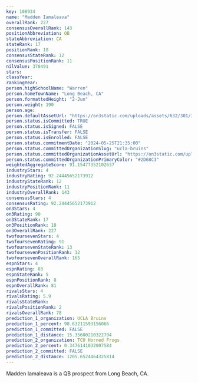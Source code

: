 ```yaml
---
key: 108934
name: "Madden Iamaleava"
overallRank: 227
consensusOverallRank: 143
positionAbbreviation: QB
stateAbbreviation: CA
stateRank: 17
positionRank: 18
consensusStateRank: 12
consensusPositionRank: 11
nilValue: 378491
stars: 
classYear: 
rankingYear: 
person.highSchoolName: "Warren"
person.homeTownName: "Long Beach, CA"
person.formattedHeight: "2-Jun"
person.weight: 190
person.age: 
person.defaultAssetUrl: "https://on3static.com/uploads/assets/632/301/301632.jpg"
person.status.isCommitted: TRUE
person.status.isSigned: FALSE
person.status.isTransfer: FALSE
person.status.isEnrolled: FALSE
person.status.commitmentDate: "2024-05-25T21:35:00"
person.status.committedOrganizationSlug: "ucla-bruins"
person.status.committedOrganizationAssetUrl: "https://on3static.com/uploads/assets/777/214/214777.svg"
person.status.committedOrganizationPrimaryColor: "#2D68C3"
weightedAggregateScore: 91.15477352102637
industryStars: 4
industryRating: 92.24445652173912
industryStateRank: 12
industryPositionRank: 11
industryOverallRank: 143
consensusStars: 4
consensusRating: 92.24445652173912
on3Stars: 4
on3Rating: 90
on3StateRank: 17
on3PositionRank: 18
on3OverallRank: 227
twofoursevenStars: 4
twofoursevenRating: 91
twofoursevenStateRank: 13
twofoursevenPositionRank: 12
twofoursevenOverallRank: 165
espnStars: 4
espnRating: 83
espnStateRank: 5
espnPositionRank: 8
espnOverallRank: 81
rivalsStars: 4
rivalsRating: 5.9
rivalsStateRank: 
rivalsPositionRank: 2
rivalsOverallRank: 78
prediction_1_organization: UCLA Bruins
prediction_1_percent: 98.63211593156066
prediction_1_committed: FALSE
prediction_1_distance: 15.35600210322794
prediction_2_organization: TCU Horned Frogs
prediction_2_percent: 0.3476141032007584
prediction_2_committed: FALSE
prediction_2_distance: 1205.6524464325814
---
```

Madden Iamaleava is a QB prospect from Long Beach, CA.